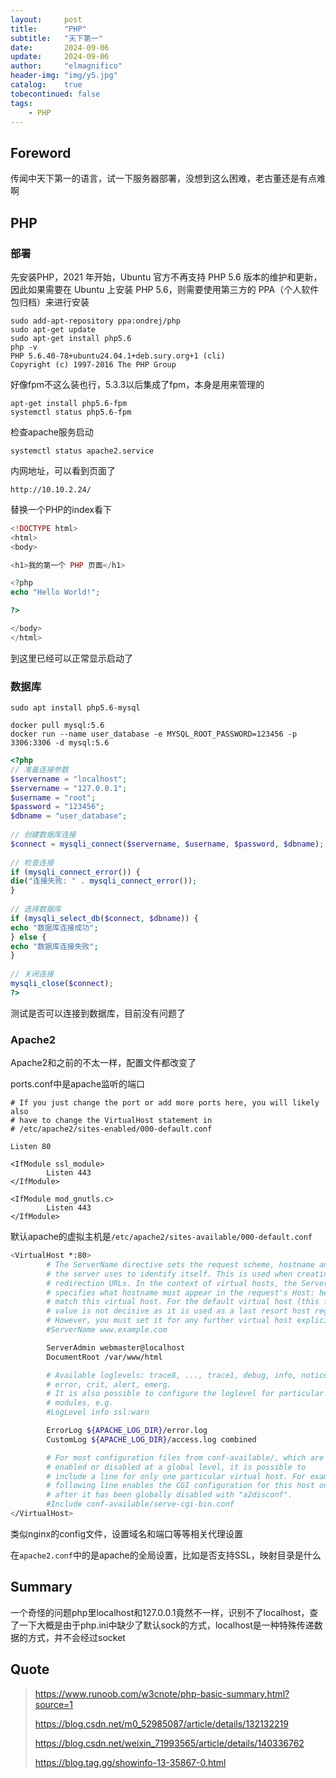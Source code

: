 ```yaml
---
layout:     post
title:      "PHP"
subtitle:   "天下第一"
date:       2024-09-06
update:     2024-09-06
author:     "elmagnifico"
header-img: "img/y5.jpg"
catalog:    true
tobecontinued: false
tags:
    - PHP
---
```


## Foreword

传闻中天下第一的语言，试一下服务器部署，没想到这么困难，老古董还是有点难啊



## PHP



### 部署

先安装PHP，2021 年开始，Ubuntu 官方不再支持 PHP 5.6 版本的维护和更新，因此如果需要在 Ubuntu 上安装 PHP 5.6，则需要使用第三方的 PPA（个人软件包归档）来进行安装

```
sudo add-apt-repository ppa:ondrej/php
sudo apt-get update
sudo apt-get install php5.6
php -v
PHP 5.6.40-78+ubuntu24.04.1+deb.sury.org+1 (cli) 
Copyright (c) 1997-2016 The PHP Group
```



好像fpm不这么装也行，5.3.3以后集成了fpm，本身是用来管理的

```
apt-get install php5.6-fpm
systemctl status php5.6-fpm
```



检查apache服务启动

```
systemctl status apache2.service 
```



内网地址，可以看到页面了

```
http://10.10.2.24/
```



替换一个PHP的index看下

```php
<!DOCTYPE html>
<html>
<body>

<h1>我的第一个 PHP 页面</h1>

<?php
echo "Hello World!";

?>

</body>
</html>

```



到这里已经可以正常显示启动了



### 数据库

```
sudo apt install php5.6-mysql
```



```
docker pull mysql:5.6
docker run --name user_database -e MYSQL_ROOT_PASSWORD=123456 -p 3306:3306 -d mysql:5.6
```



```php
<?php
// 准备连接参数
$servername = "localhost";
$servername = "127.0.0.1";
$username = "root";
$password = "123456";
$dbname = "user_database";
 
// 创建数据库连接
$connect = mysqli_connect($servername, $username, $password, $dbname);
 
// 检查连接
if (mysqli_connect_error()) {
die("连接失败: " . mysqli_connect_error());
}
 
// 选择数据库
if (mysqli_select_db($connect, $dbname)) {
echo "数据库连接成功";
} else {
echo "数据库连接失败";
}
 
// 关闭连接
mysqli_close($connect);
?>
```

测试是否可以连接到数据库，目前没有问题了



### Apache2

Apache2和之前的不太一样，配置文件都改变了

ports.conf中是apache监听的端口

```shell
# If you just change the port or add more ports here, you will likely also
# have to change the VirtualHost statement in
# /etc/apache2/sites-enabled/000-default.conf

Listen 80

<IfModule ssl_module>
        Listen 443
</IfModule>

<IfModule mod_gnutls.c>
        Listen 443
</IfModule>

```



默认apache的虚拟主机是`/etc/apache2/sites-available/000-default.conf`

```sh
<VirtualHost *:80>
        # The ServerName directive sets the request scheme, hostname and port that
        # the server uses to identify itself. This is used when creating
        # redirection URLs. In the context of virtual hosts, the ServerName
        # specifies what hostname must appear in the request's Host: header to
        # match this virtual host. For the default virtual host (this file) this
        # value is not decisive as it is used as a last resort host regardless.
        # However, you must set it for any further virtual host explicitly.
        #ServerName www.example.com

        ServerAdmin webmaster@localhost
        DocumentRoot /var/www/html

        # Available loglevels: trace8, ..., trace1, debug, info, notice, warn,
        # error, crit, alert, emerg.
        # It is also possible to configure the loglevel for particular
        # modules, e.g.
        #LogLevel info ssl:warn

        ErrorLog ${APACHE_LOG_DIR}/error.log
        CustomLog ${APACHE_LOG_DIR}/access.log combined

        # For most configuration files from conf-available/, which are
        # enabled or disabled at a global level, it is possible to
        # include a line for only one particular virtual host. For example the
        # following line enables the CGI configuration for this host only
        # after it has been globally disabled with "a2disconf".
        #Include conf-available/serve-cgi-bin.conf
</VirtualHost>

```

类似nginx的config文件，设置域名和端口等等相关代理设置



在`apache2.conf`中的是apache的全局设置，比如是否支持SSL，映射目录是什么



## Summary

一个奇怪的问题php里localhost和127.0.0.1竟然不一样，识别不了localhost，查了一下大概是由于php.ini中缺少了默认sock的方式，localhost是一种特殊传递数据的方式，并不会经过socket



## Quote

> https://www.runoob.com/w3cnote/php-basic-summary.html?source=1
>
> https://blog.csdn.net/m0_52985087/article/details/132132219
>
> https://blog.csdn.net/weixin_71993565/article/details/140336762
>
> https://blog.tag.gg/showinfo-13-35867-0.html
